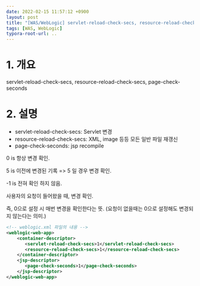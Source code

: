 ```yaml
---
date: 2022-02-15 11:57:12 +0900
layout: post
title: "[WAS/WebLogic] servlet-reload-check-secs, resource-reload-check-secs, page-check-seconds"
tags: [WAS, WebLogic]
typora-root-url: ..
---
```



# 1. 개요

servlet-reload-check-secs, resource-reload-check-secs, page-check-seconds

# 2. 설명

* servlet-reload-check-secs: Servlet 변경
* resource-reload-check-secs: XML, image 등등 모든 일반 파일 재갱신
* page-check-seconds: jsp recompile



0 is 항상 변경 확인.

5 is 이전에 변경된 기록 => 5 일 경우 변경 확인.

-1 is 전혀 확인 하지 않음.



사용자의 요청이 들어왔을 때, 변경 확인.

즉, 0으로 설정 시 매번 변경을 확인한다는 뜻. (요청이 없을때는 0으로 설정해도 변경되지 않는다는 의미.)



```xml
<!-- weblogic.xml 파일의 내용 -->
<weblogic-web-app>
	<container-descriptor>
	   <servlet-reload-check-secs>1</servlet-reload-check-secs>
	   <resource-reload-check-secs>1</resource-reload-check-secs>
	</container-descriptor>
	<jsp-descriptor>
	   <page-check-seconds>1</page-check-seconds>
	</jsp-descriptor>
</weblogic-web-app>
```

